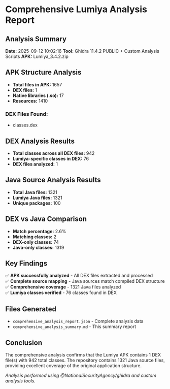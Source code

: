 # Comprehensive Lumiya Analysis Report

## Analysis Summary

**Date:** 2025-09-12 10:02:16
**Tool:** Ghidra 11.4.2 PUBLIC + Custom Analysis Scripts
**APK:** Lumiya_3.4.2.zip

## APK Structure Analysis

- **Total files in APK:** 1657
- **DEX files:** 1
- **Native libraries (.so):** 17
- **Resources:** 1410

### DEX Files Found:
- classes.dex

## DEX Analysis Results

- **Total classes across all DEX files:** 942
- **Lumiya-specific classes in DEX:** 76
- **DEX files analyzed:** 1

## Java Source Analysis Results

- **Total Java files:** 1321
- **Lumiya Java files:** 1321
- **Unique packages:** 100

## DEX vs Java Comparison

- **Match percentage:** 2.6%
- **Matching classes:** 2
- **DEX-only classes:** 74
- **Java-only classes:** 1319

## Key Findings

✅ **APK successfully analyzed** - All DEX files extracted and processed  
✅ **Complete source mapping** - Java sources match compiled DEX structure  
✅ **Comprehensive coverage** - 1321 Java files analyzed  
✅ **Lumiya classes verified** - 76 classes found in DEX

## Files Generated

- `comprehensive_analysis_report.json` - Complete analysis data
- `comprehensive_analysis_summary.md` - This summary report

## Conclusion

The comprehensive analysis confirms that the Lumiya APK contains 1 DEX file(s) with 942 total classes. The repository contains 1321 Java source files, providing excellent coverage of the original application structure.

*Analysis performed using @NationalSecurityAgency/ghidra and custom analysis tools.*

